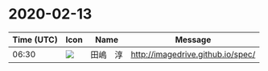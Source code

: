 # 2020-02-13

|Time (UTC)|Icon|Name|Message|
|---|---|---|---|
|06:30|![](https://secure.gravatar.com/avatar/698cc14290c3976fdd9f0a23494b87c1.jpg?s=72&d=https%3A%2F%2Fa.slack-edge.com%2Fdf10d%2Fimg%2Favatars%2Fava_0018-72.png)|田嶋　淳|<http://imagedrive.github.io/spec/>|

